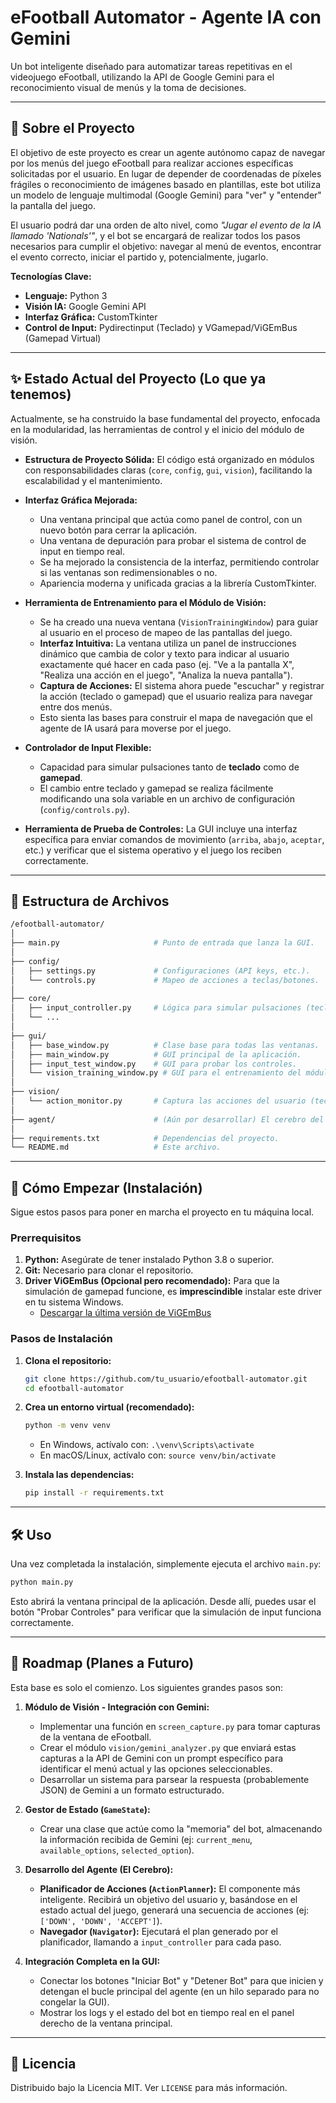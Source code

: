 # eFootball Automator - Agente IA con Gemini

Un bot inteligente diseñado para automatizar tareas repetitivas en el videojuego eFootball, utilizando la API de Google Gemini para el reconocimiento visual de menús y la toma de decisiones.

---

## 📜 Sobre el Proyecto

El objetivo de este proyecto es crear un agente autónomo capaz de navegar por los menús del juego eFootball para realizar acciones específicas solicitadas por el usuario. En lugar de depender de coordenadas de píxeles frágiles o reconocimiento de imágenes basado en plantillas, este bot utiliza un modelo de lenguaje multimodal (Google Gemini) para "ver" y "entender" la pantalla del juego.

El usuario podrá dar una orden de alto nivel, como *"Jugar el evento de la IA llamado 'Nationals'"*, y el bot se encargará de realizar todos los pasos necesarios para cumplir el objetivo: navegar al menú de eventos, encontrar el evento correcto, iniciar el partido y, potencialmente, jugarlo.

**Tecnologías Clave:**
*   **Lenguaje:** Python 3
*   **Visión IA:** Google Gemini API
*   **Interfaz Gráfica:** CustomTkinter
*   **Control de Input:** Pydirectinput (Teclado) y VGamepad/ViGEmBus (Gamepad Virtual)

---

## ✨ Estado Actual del Proyecto (Lo que ya tenemos)

Actualmente, se ha construido la base fundamental del proyecto, enfocada en la modularidad, las herramientas de control y el inicio del módulo de visión.

*   **Estructura de Proyecto Sólida:** El código está organizado en módulos con responsabilidades claras (`core`, `config`, `gui`, `vision`), facilitando la escalabilidad y el mantenimiento.

*   **Interfaz Gráfica Mejorada:**
    *   Una ventana principal que actúa como panel de control, con un nuevo botón para cerrar la aplicación.
    *   Una ventana de depuración para probar el sistema de control de input en tiempo real.
    *   Se ha mejorado la consistencia de la interfaz, permitiendo controlar si las ventanas son redimensionables o no.
    *   Apariencia moderna y unificada gracias a la librería CustomTkinter.

*   **Herramienta de Entrenamiento para el Módulo de Visión:**
    *   Se ha creado una nueva ventana (`VisionTrainingWindow`) para guiar al usuario en el proceso de mapeo de las pantallas del juego.
    *   **Interfaz Intuitiva:** La ventana utiliza un panel de instrucciones dinámico que cambia de color y texto para indicar al usuario exactamente qué hacer en cada paso (ej. "Ve a la pantalla X", "Realiza una acción en el juego", "Analiza la nueva pantalla").
    *   **Captura de Acciones:** El sistema ahora puede "escuchar" y registrar la acción (teclado o gamepad) que el usuario realiza para navegar entre dos menús.
    *   Esto sienta las bases para construir el mapa de navegación que el agente de IA usará para moverse por el juego.

*   **Controlador de Input Flexible:**
    *   Capacidad para simular pulsaciones tanto de **teclado** como de **gamepad**.
    *   El cambio entre teclado y gamepad se realiza fácilmente modificando una sola variable en un archivo de configuración (`config/controls.py`).

*   **Herramienta de Prueba de Controles:** La GUI incluye una interfaz específica para enviar comandos de movimiento (`arriba`, `abajo`, `aceptar`, etc.) y verificar que el sistema operativo y el juego los reciben correctamente.

---

## 📂 Estructura de Archivos

```bash
/efootball-automator/
│
├── main.py                     # Punto de entrada que lanza la GUI.
│
├── config/
│   ├── settings.py             # Configuraciones (API keys, etc.).
│   └── controls.py             # Mapeo de acciones a teclas/botones.
│
├── core/
│   ├── input_controller.py     # Lógica para simular pulsaciones (teclado/gamepad).
│   └── ...
│
├── gui/
│   ├── base_window.py          # Clase base para todas las ventanas.
│   ├── main_window.py          # GUI principal de la aplicación.
│   ├── input_test_window.py    # GUI para probar los controles.
│   └── vision_training_window.py # GUI para el entrenamiento del módulo de visión.
│
├── vision/
│   └── action_monitor.py       # Captura las acciones del usuario (teclado/gamepad).
│
├── agent/                      # (Aún por desarrollar) El cerebro del bot.
│
├── requirements.txt            # Dependencias del proyecto.
└── README.md                   # Este archivo.
```

---

## 🚀 Cómo Empezar (Instalación)

Sigue estos pasos para poner en marcha el proyecto en tu máquina local.

### Prerrequisitos

1.  **Python:** Asegúrate de tener instalado Python 3.8 o superior.
2.  **Git:** Necesario para clonar el repositorio.
3.  **Driver ViGEmBus (Opcional pero recomendado):** Para que la simulación de gamepad funcione, es **imprescindible** instalar este driver en tu sistema Windows.
    *   [Descargar la última versión de ViGEmBus](https://github.com/ViGEm/ViGEmBus/releases)

### Pasos de Instalación

1.  **Clona el repositorio:**
    ```sh
    git clone https://github.com/tu_usuario/efootball-automator.git
    cd efootball-automator
    ```

2.  **Crea un entorno virtual (recomendado):**
    ```sh
    python -m venv venv
    ```
    *   En Windows, actívalo con: `.\venv\Scripts\activate`
    *   En macOS/Linux, actívalo con: `source venv/bin/activate`

3.  **Instala las dependencias:**
    ```sh
    pip install -r requirements.txt
    ```

---

## 🛠️ Uso

Una vez completada la instalación, simplemente ejecuta el archivo `main.py`:

```sh
python main.py
```

Esto abrirá la ventana principal de la aplicación. Desde allí, puedes usar el botón "Probar Controles" para verificar que la simulación de input funciona correctamente.

---

## 🔮 Roadmap (Planes a Futuro)

Esta base es solo el comienzo. Los siguientes grandes pasos son:

1.  **Módulo de Visión - Integración con Gemini:**
    *   Implementar una función en `screen_capture.py` para tomar capturas de la ventana de eFootball.
    *   Crear el módulo `vision/gemini_analyzer.py` que enviará estas capturas a la API de Gemini con un prompt específico para identificar el menú actual y las opciones seleccionables.
    *   Desarrollar un sistema para parsear la respuesta (probablemente JSON) de Gemini a un formato estructurado.

2.  **Gestor de Estado (`GameState`):**
    *   Crear una clase que actúe como la "memoria" del bot, almacenando la información recibida de Gemini (ej: `current_menu`, `available_options`, `selected_option`).

3.  **Desarrollo del Agente (El Cerebro):**
    *   **Planificador de Acciones (`ActionPlanner`):** El componente más inteligente. Recibirá un objetivo del usuario y, basándose en el estado actual del juego, generará una secuencia de acciones (ej: `['DOWN', 'DOWN', 'ACCEPT']`).
    *   **Navegador (`Navigator`):** Ejecutará el plan generado por el planificador, llamando a `input_controller` para cada paso.

4.  **Integración Completa en la GUI:**
    *   Conectar los botones "Iniciar Bot" y "Detener Bot" para que inicien y detengan el bucle principal del agente (en un hilo separado para no congelar la GUI).
    *   Mostrar los logs y el estado del bot en tiempo real en el panel derecho de la ventana principal.

---

## 📄 Licencia

Distribuido bajo la Licencia MIT. Ver `LICENSE` para más información.
